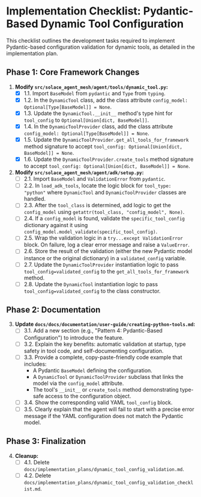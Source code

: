 # Implementation Checklist: Pydantic-Based Dynamic Tool Configuration

This checklist outlines the development tasks required to implement Pydantic-based configuration validation for dynamic tools, as detailed in the implementation plan.

## Phase 1: Core Framework Changes

1.  **Modify `src/solace_agent_mesh/agent/tools/dynamic_tool.py`:**
    - [x] 1.1. Import `BaseModel` from `pydantic` and `Type` from `typing`.
    - [x] 1.2. In the `DynamicTool` class, add the class attribute `config_model: Optional[Type[BaseModel]] = None`.
    - [x] 1.3. Update the `DynamicTool.__init__` method's type hint for `tool_config` to `Optional[Union[dict, BaseModel]]`.
    - [x] 1.4. In the `DynamicToolProvider` class, add the class attribute `config_model: Optional[Type[BaseModel]] = None`.
    - [x] 1.5. Update the `DynamicToolProvider.get_all_tools_for_framework` method signature to accept `tool_config: Optional[Union[dict, BaseModel]] = None`.
    - [x] 1.6. Update the `DynamicToolProvider.create_tools` method signature to accept `tool_config: Optional[Union[dict, BaseModel]] = None`.

2.  **Modify `src/solace_agent_mesh/agent/adk/setup.py`:**
    - [ ] 2.1. Import `BaseModel` and `ValidationError` from `pydantic`.
    - [ ] 2.2. In `load_adk_tools`, locate the logic block for `tool_type: "python"` where `DynamicTool` and `DynamicToolProvider` classes are handled.
    - [ ] 2.3. After the `tool_class` is determined, add logic to get the `config_model` using `getattr(tool_class, "config_model", None)`.
    - [ ] 2.4. If a `config_model` is found, validate the `specific_tool_config` dictionary against it using `config_model.model_validate(specific_tool_config)`.
    - [ ] 2.5. Wrap the validation logic in a `try...except ValidationError` block. On failure, log a clear error message and raise a `ValueError`.
    - [ ] 2.6. Store the result of the validation (either the new Pydantic model instance or the original dictionary) in a `validated_config` variable.
    - [ ] 2.7. Update the `DynamicToolProvider` instantiation logic to pass `tool_config=validated_config` to the `get_all_tools_for_framework` method.
    - [ ] 2.8. Update the `DynamicTool` instantiation logic to pass `tool_config=validated_config` to the class constructor.

## Phase 2: Documentation

3.  **Update `docs/docs/documentation/user-guide/creating-python-tools.md`:**
    - [ ] 3.1. Add a new section (e.g., "Pattern 4: Pydantic-Based Configuration") to introduce the feature.
    - [ ] 3.2. Explain the key benefits: automatic validation at startup, type safety in tool code, and self-documenting configuration.
    - [ ] 3.3. Provide a complete, copy-paste-friendly code example that includes:
        - A Pydantic `BaseModel` defining the configuration.
        - A `DynamicTool` or `DynamicToolProvider` subclass that links the model via the `config_model` attribute.
        - The tool's `__init__` or `create_tools` method demonstrating type-safe access to the configuration object.
    - [ ] 3.4. Show the corresponding valid YAML `tool_config` block.
    - [ ] 3.5. Clearly explain that the agent will fail to start with a precise error message if the YAML configuration does not match the Pydantic model.

## Phase 3: Finalization

4.  **Cleanup:**
    - [ ] 4.1. Delete `docs/implementation_plans/dynamic_tool_config_validation.md`.
    - [ ] 4.2. Delete `docs/implementation_plans/dynamic_tool_config_validation_checklist.md`.
